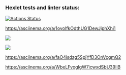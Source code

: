 ### Hexlet tests and linter status:
[![Actions Status](https://github.com/mrE100/java-project-71/workflows/hexlet-check/badge.svg)](https://github.com/mrE100/java-project-71/actions)

https://asciinema.org/a/1oyoIfkOdthUG1DewJjphXhi1

<a href="https://codeclimate.com/github/mrE100/java-project-71/maintainability"><img src="https://api.codeclimate.com/v1/badges/26c970f5b402b2b3ba20/maintainability" /></a>

<a href="https://codeclimate.com/github/mrE100/java-project-71/test_coverage"><img src="https://api.codeclimate.com/v1/badges/26c970f5b402b2b3ba20/test_coverage" /></a>

https://asciinema.org/a/faO4isdzg5SpjYfD3OnVcgmQ2

https://asciinema.org/a/WbeLFvoglgW7icwxdSbU39IiB

